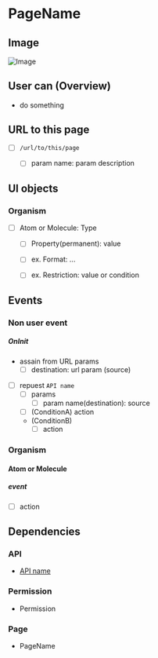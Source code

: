 # PageName
## Image
![Image](/path/to/page/image.png)


## User can (Overview)
- do something


## URL to this page
- [ ] `/url/to/this/page`
  - [ ] param name: param description


## UI objects
### Organism
- [ ] Atom or Molecule: Type
  - [ ] Property(permanent): value
  - [ ] ex. Format: ...
  - [ ] ex. Restriction: value or condition


## Events
### Non user event
##### OnInit
- assain from URL params
  - [ ] destination: url param (source)
- [ ] repuest `API name`
  - [ ] params
    - [ ] param name(destination): source
  - [ ] (ConditionA) action
  - (ConditionB)
    - [ ] action

### Organism
#### Atom or Molecule
##### event
- [ ] action

## Dependencies
### API
- [API name](link/to/api/spec)

### Permission
- Permission

### Page
- PageName
